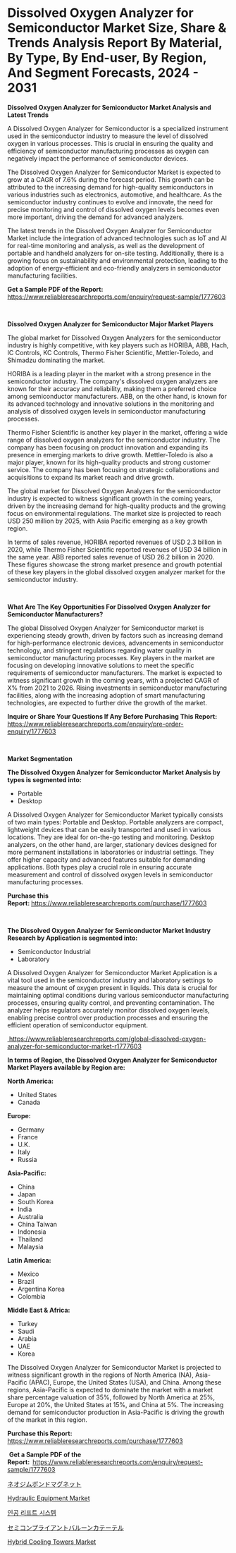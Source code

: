 <p><h1>Dissolved Oxygen Analyzer for Semiconductor Market Size, Share & Trends Analysis Report By Material, By Type, By End-user, By Region, And Segment Forecasts, 2024 - 2031</h1></p><p><strong>Dissolved Oxygen Analyzer for Semiconductor Market Analysis and Latest Trends</strong></p>
<p><p>A Dissolved Oxygen Analyzer for Semiconductor is a specialized instrument used in the semiconductor industry to measure the level of dissolved oxygen in various processes. This is crucial in ensuring the quality and efficiency of semiconductor manufacturing processes as oxygen can negatively impact the performance of semiconductor devices.</p><p>The Dissolved Oxygen Analyzer for Semiconductor Market is expected to grow at a CAGR of 7.6% during the forecast period. This growth can be attributed to the increasing demand for high-quality semiconductors in various industries such as electronics, automotive, and healthcare. As the semiconductor industry continues to evolve and innovate, the need for precise monitoring and control of dissolved oxygen levels becomes even more important, driving the demand for advanced analyzers.</p><p>The latest trends in the Dissolved Oxygen Analyzer for Semiconductor Market include the integration of advanced technologies such as IoT and AI for real-time monitoring and analysis, as well as the development of portable and handheld analyzers for on-site testing. Additionally, there is a growing focus on sustainability and environmental protection, leading to the adoption of energy-efficient and eco-friendly analyzers in semiconductor manufacturing facilities.</p></p>
<p><strong>Get a Sample PDF of the Report:&nbsp;</strong> <a href="https://www.reliableresearchreports.com/enquiry/request-sample/1777603">https://www.reliableresearchreports.com/enquiry/request-sample/1777603</a></p>
<p>&nbsp;</p>
<p><strong>Dissolved Oxygen Analyzer for Semiconductor Major Market Players</strong></p>
<p><p>The global market for Dissolved Oxygen Analyzers for the semiconductor industry is highly competitive, with key players such as HORIBA, ABB, Hach, IC Controls, KC Controls, Thermo Fisher Scientific, Mettler-Toledo, and Shimadzu dominating the market. </p><p>HORIBA is a leading player in the market with a strong presence in the semiconductor industry. The company's dissolved oxygen analyzers are known for their accuracy and reliability, making them a preferred choice among semiconductor manufacturers. ABB, on the other hand, is known for its advanced technology and innovative solutions in the monitoring and analysis of dissolved oxygen levels in semiconductor manufacturing processes.</p><p>Thermo Fisher Scientific is another key player in the market, offering a wide range of dissolved oxygen analyzers for the semiconductor industry. The company has been focusing on product innovation and expanding its presence in emerging markets to drive growth. Mettler-Toledo is also a major player, known for its high-quality products and strong customer service. The company has been focusing on strategic collaborations and acquisitions to expand its market reach and drive growth.</p><p>The global market for Dissolved Oxygen Analyzers for the semiconductor industry is expected to witness significant growth in the coming years, driven by the increasing demand for high-quality products and the growing focus on environmental regulations. The market size is projected to reach USD 250 million by 2025, with Asia Pacific emerging as a key growth region.</p><p>In terms of sales revenue, HORIBA reported revenues of USD 2.3 billion in 2020, while Thermo Fisher Scientific reported revenues of USD 34 billion in the same year. ABB reported sales revenue of USD 26.2 billion in 2020. These figures showcase the strong market presence and growth potential of these key players in the global dissolved oxygen analyzer market for the semiconductor industry.</p></p>
<p>&nbsp;</p>
<p><strong>What Are The Key Opportunities For Dissolved Oxygen Analyzer for Semiconductor Manufacturers?</strong></p>
<p><p>The global Dissolved Oxygen Analyzer for Semiconductor market is experiencing steady growth, driven by factors such as increasing demand for high-performance electronic devices, advancements in semiconductor technology, and stringent regulations regarding water quality in semiconductor manufacturing processes. Key players in the market are focusing on developing innovative solutions to meet the specific requirements of semiconductor manufacturers. The market is expected to witness significant growth in the coming years, with a projected CAGR of X% from 2021 to 2026. Rising investments in semiconductor manufacturing facilities, along with the increasing adoption of smart manufacturing technologies, are expected to further drive the growth of the market.</p></p>
<p><strong>Inquire or Share Your Questions If Any Before Purchasing This Report:</strong> <a href="https://www.reliableresearchreports.com/enquiry/pre-order-enquiry/1777603">https://www.reliableresearchreports.com/enquiry/pre-order-enquiry/1777603</a></p>
<p>&nbsp;</p>
<p><strong>Market Segmentation</strong></p>
<p><strong>The Dissolved Oxygen Analyzer for Semiconductor Market Analysis by types is segmented into:</strong></p>
<p><ul><li>Portable</li><li>Desktop</li></ul></p>
<p><p>A Dissolved Oxygen Analyzer for Semiconductor Market typically consists of two main types: Portable and Desktop. Portable analyzers are compact, lightweight devices that can be easily transported and used in various locations. They are ideal for on-the-go testing and monitoring. Desktop analyzers, on the other hand, are larger, stationary devices designed for more permanent installations in laboratories or industrial settings. They offer higher capacity and advanced features suitable for demanding applications. Both types play a crucial role in ensuring accurate measurement and control of dissolved oxygen levels in semiconductor manufacturing processes.</p></p>
<p><strong>Purchase this Report:&nbsp;</strong><a href="https://www.reliableresearchreports.com/purchase/1777603">https://www.reliableresearchreports.com/purchase/1777603</a></p>
<p>&nbsp;</p>
<p><strong>The Dissolved Oxygen Analyzer for Semiconductor Market Industry Research by Application is segmented into:</strong></p>
<p><ul><li>Semiconductor Industrial</li><li>Laboratory</li></ul></p>
<p><p>A Dissolved Oxygen Analyzer for Semiconductor Market Application is a vital tool used in the semiconductor industry and laboratory settings to measure the amount of oxygen present in liquids. This data is crucial for maintaining optimal conditions during various semiconductor manufacturing processes, ensuring quality control, and preventing contamination. The analyzer helps regulators accurately monitor dissolved oxygen levels, enabling precise control over production processes and ensuring the efficient operation of semiconductor equipment.</p></p>
<p><a href="https://www.reliableresearchreports.com/global-dissolved-oxygen-analyzer-for-semiconductor-market-r1777603">&nbsp;https://www.reliableresearchreports.com/global-dissolved-oxygen-analyzer-for-semiconductor-market-r1777603</a></p>
<p><strong>In terms of Region, the Dissolved Oxygen Analyzer for Semiconductor Market Players available by Region are:</strong></p>
<p>
    <p> <strong> North America: </strong>
        <ul>
            <li>United States</li>
            <li>Canada</li>
        </ul>
        </p> 
    <p> <strong> Europe: </strong>
        <ul>
            <li>Germany</li>
            <li>France</li>
            <li>U.K.</li>
            <li>Italy</li>
            <li>Russia</li>
        </ul>
        </p> 
    <p> <strong> Asia-Pacific: </strong>
        <ul>
            <li>China</li>
            <li>Japan</li>
            <li>South Korea</li>
            <li>India</li>
            <li>Australia</li>
            <li>China Taiwan</li>
            <li>Indonesia</li>
            <li>Thailand</li>
            <li>Malaysia</li>
        </ul>
        </p> 
    <p> <strong> Latin America: </strong>
        <ul>
            <li>Mexico</li>
            <li>Brazil</li>
            <li>Argentina Korea</li>
            <li>Colombia</li>
        </ul>
        </p> 
    <p> <strong> Middle East & Africa: </strong>
        <ul>
            <li>Turkey</li>
            <li>Saudi</li>
            <li>Arabia</li>
            <li>UAE</li>
            <li>Korea</li>
        </ul>
    </p>
    </p>
<p><p>The Dissolved Oxygen Analyzer for Semiconductor Market is projected to witness significant growth in the regions of North America (NA), Asia-Pacific (APAC), Europe, the United States (USA), and China. Among these regions, Asia-Pacific is expected to dominate the market with a market share percentage valuation of 35%, followed by North America at 25%, Europe at 20%, the United States at 15%, and China at 5%. The increasing demand for semiconductor production in Asia-Pacific is driving the growth of the market in this region.</p></p>
<p><strong>Purchase this Report: </strong><a href="https://www.reliableresearchreports.com/purchase/1777603">https://www.reliableresearchreports.com/purchase/1777603</a></p>
<p>&nbsp;<strong>Get a Sample PDF of the Report:&nbsp;&nbsp;</strong><a href="https://www.reliableresearchreports.com/enquiry/request-sample/1777603">https://www.reliableresearchreports.com/enquiry/request-sample/1777603</a></p>
<p><strong></strong></p>
<p><p><a href="https://github.com/KaydenJohns1964/Market-Research-Report-List-2/blob/main/6691547163017.md">ネオジムボンドマグネット</a></p><p><a href="https://github.com/LiamDavis60/Market-Research-Report-List-1/blob/main/hydraulic-equipment-market.md">Hydraulic Equipment Market</a></p><p><a href="https://github.com/vseigx30c9a1j/Market-Research-Report-List-2/blob/main/4371890175459.md">인공 리프트 시스템</a></p><p><a href="https://github.com/decker5351/Market-Research-Report-List-2/blob/main/4831553163018.md">セミコンプライアントバルーンカテーテル</a></p><p><a href="https://github.com/Hazelklievgspy6vdcsmu106w/Market-Research-Report-List-3/blob/main/hybrid-cooling-towers-market.md">Hybrid Cooling Towers Market</a></p></p>